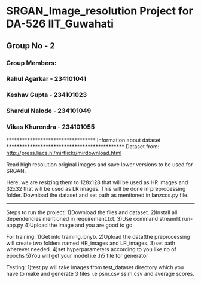 # SRGAN_Image_resolution Project for DA-526 IIT_Guwahati
## Group No - 2
### Group Members:
### Rahul Agarkar - 234101041
### Keshav Gupta - 234101023
### Shardul Nalode - 234101049
### Vikas Khurendra - 234101055

**********************************    Information about dataset  *********************************************
Dataset from: http://press.liacs.nl/mirflickr/mirdownload.html

Read high resolution original images and save lower versions to be used for SRGAN.

Here, we are resizing them to 128x128 that will be  used as HR images and 
32x32 that will be used as LR images.
This will be done in preprocessing folder.
Download the dataset and set path as mentioned in lanzcos.py file.

***************************************************************************************************************

Steps to run the project:
1)Download the files and dataset.
2)Install all dependencies mentioned in requirement.txt.
3)Use command streamlit run-app.py
4)Upload the image and you are good to go.

For training:
1)Get into training.ipnyb.
2)Upload the data(the preprocessing will create two folders named HR_images and LR_images.
3)set path wherever needed.
4)set hyperparameters according to you like no of epochs
5)You will get your model i.e .h5 file for generator

Testing:
1)test.py will take images from test_dataset directory which you have to make and generate 3 files i.e psnr.csv ssim.csv and average scores.
